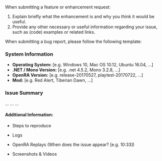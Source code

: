  <!--
  This is a guideline, which shall help to write enhancement requests or bug reports.
  Check if a similar request/bug report already exists in the github issue tracker and comment there.
-->
<!--
  Fill in the placeholders below. Delete any headings and placeholders that you do not fill in.
-->

When submitting a feature or enhancement request:

1. Explain briefly what the enhancement is and why you think it would be useful.
2. Provide any other necessary or useful information regarding your issue, such as (code) examples or related links.


When submitting a bug report, please follow the following template:

### System Information
- **Operating System:** [e.g. Windows 10, Mac OS 10.12, Ubuntu 16.04, ...]
- **.NET / Mono Version:** [e.g. .net 4.5.2, Mono 3.2.8, ...]
- **OpenRA Version:** [e.g. release-20170527, playtest-20170722, ...]
- **Mod:** [e.g. Red Alert, Tiberian Dawn, ...]


### Issue Summary
<!-- Explanation of the issue. Expectation vs. actual behavior. -->
... ... ...

#### Additional Information:
- Steps to reproduce
<!-- 
1. Step
2. Step
3. Step
-->

- Logs 
<!-- If you have a log (e.g. debug.log, exception.log), zip and attach it. -->

- OpenRA Replays (When does the issue appear? [e.g. 10:33])
<!-- You have to zip it before you can attach it -->

- Screenshots & Videos
<!-- You should be able to attach screenshots by drag&drop. Videos need to be uploaded to an external platform (e.g. https://youtube.com) -->
